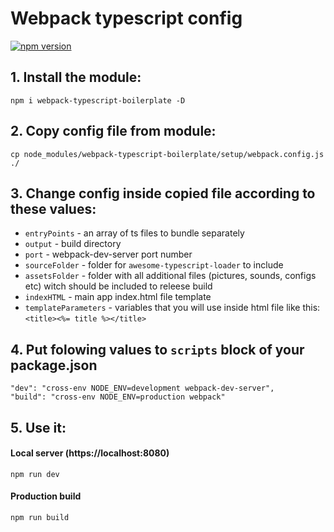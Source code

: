 # Webpack typescript config 
[![npm version](https://badge.fury.io/js/webpack-typescript-boilerplate.svg)](https://badge.fury.io/js/webpack-typescript-boilerplate)

## 1. Install the module:
```
npm i webpack-typescript-boilerplate -D
```

## 2. Copy config file from module:
```
cp node_modules/webpack-typescript-boilerplate/setup/webpack.config.js ./
```

## 3. Change config inside copied file according to these values:
- `entryPoints` - an array of ts files to bundle separately
- `output` - build directory
- `port` - webpack-dev-server port number
- `sourceFolder` - folder for `awesome-typescript-loader` to include
- `assetsFolder` - folder with all additional files (pictures, sounds, configs etc) witch should be included to releese build
- `indexHTML` - main app index.html file template
- `templateParameters` - variables that you will use inside html file like this: `<title><%= title %></title>`

## 4. Put folowing values to `scripts` block of your package.json
```
"dev": "cross-env NODE_ENV=development webpack-dev-server",
"build": "cross-env NODE_ENV=production webpack"
```

## 5. Use it:

#### Local server (https://localhost:8080)
```
npm run dev
```

#### Production build
```
npm run build
```
